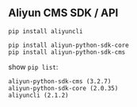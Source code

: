 
## Aliyun CMS SDK / API ##

```shell
pip install aliyuncli

pip install aliyun-python-sdk-core
pip install aliyun-python-sdk-cms
```

show `pip list`:

```
aliyun-python-sdk-cms (3.2.7)
aliyun-python-sdk-core (2.0.35)
aliyuncli (2.1.2)
```



